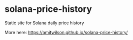 # solana-price-history

Static site for Solana daily price history

More here: https://amitwilson.github.io/solana-price-history/
